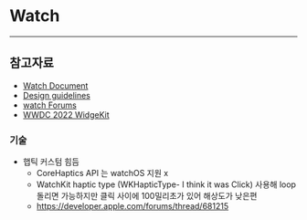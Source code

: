 # Watch

-----------------


## 참고자료
- [Watch Document](https://developer.apple.com/documentation/watchos-apps/)
- [Design guidelines](https://developer.apple.com/design/human-interface-guidelines/platforms/designing-for-watchos/)
- [watch Forums](https://developer.apple.com/forums/tags/watchkit/)
- [WWDC 2022 WidgeKit](https://developer.apple.com/videos/play/wwdc2022/10051/)


### 기술
- 햅틱 커스텀 힘듬
  - CoreHaptics API 는 watchOS 지원 x
  - WatchKit haptic type (WKHapticType- I think it was Click) 사용해 loop 돌리면 가능하지만 클릭 사이에 100밀리초가 있어 해상도가 낮은편
  - https://developer.apple.com/forums/thread/681215
